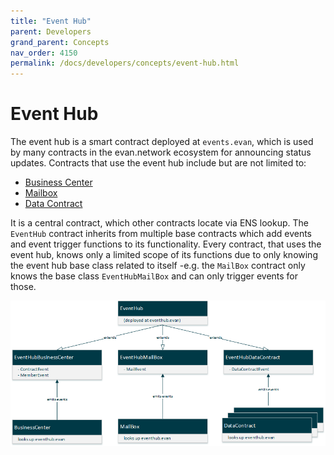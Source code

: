 ```yaml
---
title: "Event Hub"
parent: Developers
grand_parent: Concepts
nav_order: 4150
permalink: /docs/developers/concepts/event-hub.html
---
```


# Event Hub
The event hub is a smart contract deployed at `events.evan`, which is used by many contracts in the evan.network ecosystem for announcing status updates. Contracts that use the event hub include but are not limited to:
- [Business Center](/docs/developers/concepts/business-center.html)
- [Mailbox](/docs/first_steps/onchain.html)
- [Data Contract](/docs/developers/concepts/data-contract.html)

It is a central contract, which other contracts locate via ENS lookup. The `EventHub` contract inherits from multiple base contracts which add events and event trigger functions to its functionality. Every contract, that uses the event hub, knows only a limited scope of its functions due to only knowing the event hub base class related to itself -e.g. the `MailBox` contract only knows the base class `EventHubMailBox` and can only trigger events for those.

![Event Hub inheritance](/docs/4000_developers/4100_concepts/img/eventhub_inheritance.png)